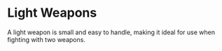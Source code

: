 # Light Weapons

A light weapon is small and easy to handle, making it ideal for use when fighting with two weapons.